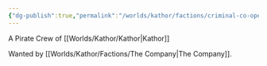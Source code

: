 ```yaml
---
{"dg-publish":true,"permalink":"/worlds/kathor/factions/criminal-co-operative/","tags":["Kathor"]}
---
```


A Pirate Crew of [[Worlds/Kathor/Kathor\|Kathor]]

Wanted by [[Worlds/Kathor/Factions/The Company\|The Company]].
